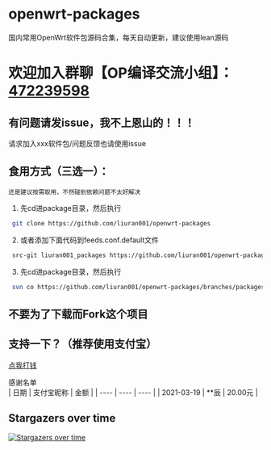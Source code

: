 # openwrt-packages
国内常用OpenWrt软件包源码合集，每天自动更新，建议使用lean源码


# 欢迎加入群聊【OP编译交流小组】：[472239598](https://jq.qq.com/?_wv=1027&k=Lzxb18xM)


## 有问题请发issue，我不上恩山的！！！
请求加入xxx软件包/问题反馈也请使用issue


## 食用方式（三选一）：
`还是建议按需取用，不然碰到依赖问题不太好解决`
1. 先cd进package目录，然后执行
```bash
 git clone https://github.com/liuran001/openwrt-packages
```
2. 或者添加下面代码到feeds.conf.default文件
```bash
 src-git liuran001_packages https://github.com/liuran001/openwrt-packages
```
3. 先cd进package目录，然后执行
```bash
 svn co https://github.com/liuran001/openwrt-packages/branches/packages
```

## 不要为了下载而Fork这个项目

## 支持一下？（推荐使用支付宝）
[点我打钱](https://coding-pages-bucket-3403475-7618161-17959-614140-1253773788.cos-website.ap-hongkong.myqcloud.com)

感谢名单  
| 日期 | 支付宝昵称 | 金额 |
| ---- | ---- | ---- |
| 2021-03-19 | **辰 | 20.00元 |


## Stargazers over time

[![Stargazers over time](https://starchart.cc/liuran001/openwrt-packages.svg)](https://starchart.cc/liuran001/openwrt-packages)
